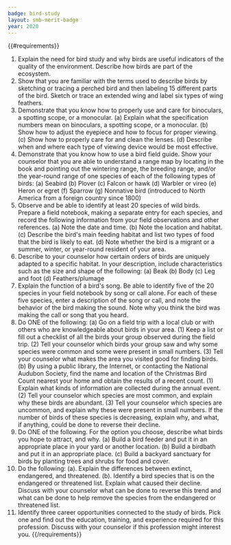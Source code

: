 ```yaml
---
badge: bird-study
layout: smb-merit-badge
year: 2020
---
```


{{#requirements}}
1. Explain the need for bird study and why birds are useful indicators of the quality of the environment. Describe how birds are part of the ecosystem.
2. Show that you are familiar with the terms used to describe birds by sketching or tracing a perched bird and then labeling 15 different parts of the bird. Sketch or trace an extended wing and label six types of wing feathers.
3. Demonstrate that you know how to properly use and care for binoculars, a spotting scope, or a monocular.
    (a) Explain what the specification numbers mean on binoculars, a spotting scope, or a monocular.
    (b) Show how to adjust the eyepiece and how to focus for proper viewing.
    (c) Show how to properly care for and clean the lenses.
    (d) Describe when and where each type of viewing device would be most effective.
4. Demonstrate that you know how to use a bird field guide. Show your counselor that you are able to understand a range map by locating in the book and pointing out the wintering range, the breeding range, and/or the year-round range of one species of each of the following types of birds:
    (a) Seabird
    (b) Plover
    (c) Falcon or hawk
    (d) Warbler or vireo
    (e) Heron or egret
    (f) Sparrow
    (g) Nonnative bird (introduced to North America from a foreign country since 1800)
5. Observe and be able to identify at least 20 species of wild birds. Prepare a field notebook, making a separate entry for each species, and record the following information from your field observations and other references.
    (a) Note the date and time.
    (b) Note the location and habitat.
    (c) Describe the bird's main feeding habitat and list two types of food that the bird is likely to eat.
    (d) Note whether the bird is a migrant or a summer, winter, or year-round resident of your area.
6. Describe to your counselor how certain orders of birds are uniquely adapted to a specific habitat. In your description, include characteristics such as the size and shape of the following:
    (a) Beak
    (b) Body
    (c) Leg and foot
    (d) Feathers/plumage
7. Explain the function of a bird's song. Be able to identify five of the 20 species in your field notebook by song or call alone. For each of these five species, enter a description of the song or call, and note the behavior of the bird making the sound. Note why you think the bird was making the call or song that you heard.
8. Do ONE of the following:
    (a) Go on a field trip with a local club or with others who are knowledgeable about birds in your area.
        (1) Keep a list or fill out a checklist of all the birds your group observed during the field trip.
        (2) Tell your counselor which birds your group saw and why some species were common and some were present in small numbers.
        (3) Tell your counselor what makes the area you visited good for finding birds.
    (b) By using a public library, the Internet, or contacting the National Audubon Society, find the name and location of the Christmas Bird Count nearest your home and obtain the results of a recent count.
        (1) Explain what kinds of information are collected during the annual event.
        (2) Tell your counselor which species are most common, and explain why these birds are abundant.
        (3) Tell your counselor which species are uncommon, and explain why these were present in small numbers. If the number of birds of these species is decreasing, explain why, and what, if anything, could be done to reverse their decline.
9. Do ONE of the following. For the option you choose, describe what birds you hope to attract, and why.
    (a) Build a bird feeder and put it in an appropriate place in your yard or another location.
    (b) Build a birdbath and put it in an appropriate place.
    (c) Build a backyard sanctuary for birds by planting trees and shrubs for food and cover.
10. Do the following:
    (a). Explain the differences between extinct, endangered, and threatened.
    (b). Identify a bird species that is on the endangered or threatened list. Explain what caused their decline. Discuss with your counselor what can be done to reverse this trend and what can be done to help remove the species from the endangered or threatened list.
11. Identify three career opportunities connected to the study of birds. Pick one and find out the education, training, and experience required for this profession. Discuss with your counselor if this profession might interest you.
{{/requirements}}
